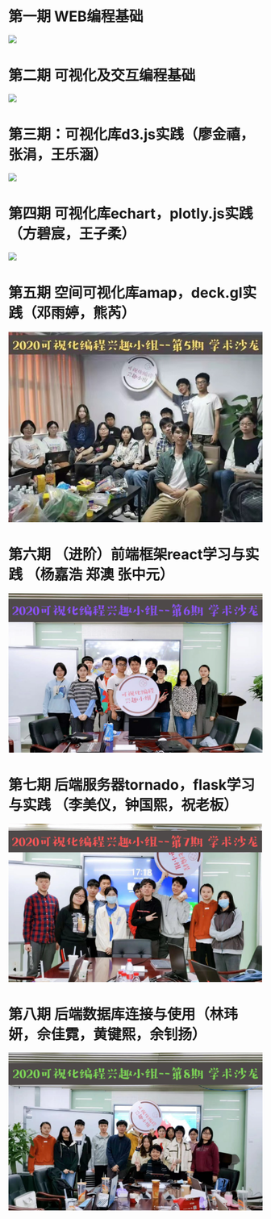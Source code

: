 # 第一期 WEB编程基础
![](./photos/c1.png)
# 第二期 可视化及交互编程基础
![](./photos/c2.png)
# 第三期：可视化库d3.js实践（廖金禧，张涓，王乐涵）

![](./photos/c3.png)

# 第四期 可视化库echart，plotly.js实践（方碧宸，王子柔）
![](./photos/c4.png)
# 第五期 空间可视化库amap，deck.gl实践（邓雨婷，熊芮）

![](./photos/c5.jpg)

# 第六期 （进阶）前端框架react学习与实践 （杨嘉浩 郑澳 张中元）

![](./photos/c6.png)

# 第七期 后端服务器tornado，flask学习与实践 （李美仪，钟国熙，祝老板）

![](./photos/c7.png)

# 第八期 后端数据库连接与使用（林玮妍，佘佳霓，黄键熙，余钊扬）

![](./photos/c8.png)